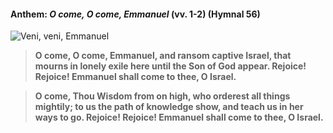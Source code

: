 #### Anthem: _O come, O come, Emmanuel_ (vv. 1-2) (Hymnal 56)

![Veni, veni, Emmanuel](/images/music/ocome-compact.png)

> **O come, O come, Emmanuel, and ransom captive Israel,
that mourns in lonely exile here until the Son of God appear.
Rejoice! Rejoice! Emmanuel shall come to thee, O Israel.**

> **O come, Thou Wisdom from on high, who orderest all things mightily;
to us the path of knowledge show, and teach us in her ways to go.
Rejoice! Rejoice! Emmanuel shall come to thee, O Israel.**
